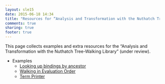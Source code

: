 ```yaml
---
layout: sle15
date: 2015-06-18 14:34
title: "Resources for “Analysis and Transformation with the Nuthatch Tree-Walking Library”"
comments: true
sharing: true
footer: true
---
```



This page collects examples and extra resources for the “Analysis and Transformation with the Nuthatch Tree-Walking Library” (under review).


* Examples
    * [Looking up bindings by ancestor](/sle15/examples/exprbindings.html)
    * [Walking in Evaluation Order](/sle15/examples/evalorderwalk.html)
    * [Term Printer](/sle15/examples/printer.html)
